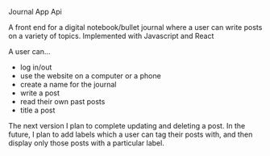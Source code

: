 Journal App Api

A front end for a digital notebook/bullet journal where a user can write posts on a variety of topics.
Implemented with Javascript and React

A user can…
* log in/out
* use the website on a computer or a phone
* create a name for the journal
* write a post
* read their own past posts
* title a post

The next version I plan to complete updating and deleting a post.
In the future, I plan to add labels which a user can tag their posts with, and then display only those posts with 
a particular label.